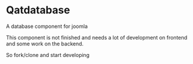 # Qatdatabase
A database component for joomla

This component is not finished and needs a lot of development on frontend and some work on the backend.

So fork/clone and start developing
